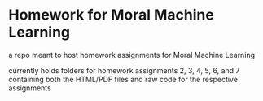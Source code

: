 # Homework for Moral Machine Learning
a repo meant to host homework assignments for Moral Machine Learning

currently holds folders for homework assignments 2, 3, 4, 5, 6, and 7 containing both the HTML/PDF files and raw code for the respective assignments
